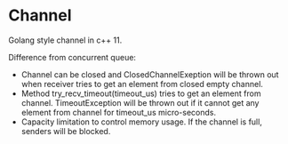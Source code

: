 # Channel

Golang style channel in c++ 11.

Difference from concurrent queue:
- Channel can be closed and ClosedChannelExeption will be thrown out when receiver tries to get an element from closed empty channel.  
- Method try_recv_timeout(timeout_us) tries to get an element from channel. TimeoutException will be thrown out if it cannot get any element from channel for timeout_us micro-seconds.
- Capacity limitation to control memory usage. If the channel is full, senders will be blocked.
